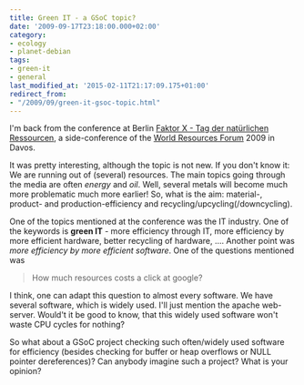 ```yaml
---
title: Green IT - a GSoC topic?
date: '2009-09-17T23:18:00.000+02:00'
category:
- ecology
- planet-debian
tags:
- green-it
- general
last_modified_at: '2015-02-11T21:17:09.175+01:00'
redirect_from:
- "/2009/09/green-it-gsoc-topic.html"
---
```


I'm back from the conference at Berlin [Faktor X - Tag der natürlichen
Ressourcen][UBA], a side-conference of the [World Resources Forum][WRF] 2009 in
Davos.

[UBA]: https://www.umweltbundesamt.de/themen/abfall-ressourcen/ressourcenschonung-in-produktion-konsum/faktor-x
[WRF]: https://www.wrforum.org/

It was pretty interesting, although the topic is not new. If you don't know it:
We are running out of (several) resources. The main topics going through the
media are often *energy* and *oil*. Well, several metals will become much more
problematic much more earlier! So, what is the aim: material-, product- and
production-efficiency and recycling/upcycling(/downcycling).

One of the topics mentioned at the conference was the IT industry. One of the
keywords is **green IT** - more efficiency through IT, more efficiency by more
efficient hardware, better recycling of hardware, .... Another point was *more
efficiency by more efficient software*. One of the questions mentioned was

> How much resources costs a click at google?

I think, one can adapt this question to almost every software. We have several
software, which is widely used. I'll just mention the apache web-server.
Would't it be good to know, that this widely used software won't waste CPU
cycles for nothing?

So what about a GSoC project checking such often/widely used software for
efficiency (besides checking for buffer or heap overflows or NULL pointer
dereferences)? Can anybody imagine such a project? What is your opinion?

<!-- vim: set tw=79 ts=2 sw=2 ai si et: -->
